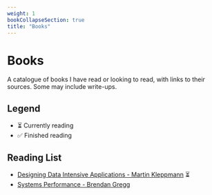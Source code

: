 ```yaml
---
weight: 1
bookCollapseSection: true
title: "Books"
---
```

# Books

A catalogue of books I have read or looking to read, with links to their sources. Some may include write-ups.

## Legend
- ⏳ Currently reading
- ✅ Finished reading

## Reading List
- [Designing Data Intensive Applications - Martin Kleppmann](https://www.oreilly.com/library/view/designing-data-intensive-applications/9781098119058/) ⏳
- [Systems Performance - Brendan Gregg](https://www.brendangregg.com/systems-performance-2nd-edition-book.html)
